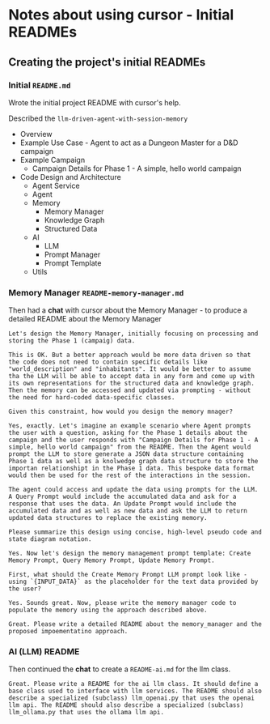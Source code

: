 # Notes about using cursor - Initial READMEs

## Creating the project's initial READMEs

### Initial `README.md`

Wrote the initial project README with cursor's help.

Described the `llm-driven-agent-with-session-memory`
- Overview
- Example Use Case - Agent to act as a Dungeon Master for a D&D campaign
- Example Campaign
  - Campaign Details for Phase 1 - A simple, hello world campaign
- Code Design and Architecture
  - Agent Service
  - Agent
  - Memory
    - Memory Manager
    - Knowledge Graph
    - Structured Data
  - AI
    - LLM
    - Prompt Manager
    - Prompt Template
  - Utils


### Memory Manager `README-memory-manager.md`

Then had a **chat** with cursor about the Memory Manager - to produce a detailed README about the Memory Manager

```
Let's design the Memory Manager, initially focusing on processing and storing the Phase 1 (campaig) data.
```

```
This is OK. But a better approach would be more data driven so that the code does not need to contain specific details like "world_description" and "inhabitants". It would be better to assume tha the LLM will be able to accept data in any form and come up with its own representations for the structured data and knowledge graph. Then the memory can be accessed and updated via prompting - without the need for hard-coded data-specific classes.

Given this constraint, how would you design the memory mnager?
```

```
Yes, exactly. Let's imagine an example scenario where Agent prompts the user with a question, asking for the Phase 1 details about the campaign and the user responds with "Campaign Details for Phase 1 - A simple, hello world campaign" from the README. Then the Agent would prompt the LLM to store generate a JSON data structure containing Phase 1 data as well as a knolwedge graph data structure to store the importan relationshipt in the Phase 1 data. This bespoke data format would then be used for the rest of the interactions in the session.

The agent could access and update the data using prompts for the LLM. A Query Prompt would include the accumulated data and ask for a response that uses the data. An Update Prompt would include the accumulated data and as well as new data and ask the LLM to return updated data structures to replace the existing memory.

Please summarize this design using concise, high-level pseudo code and state diagram notation.
```

```
Yes. Now let's design the memory management prompt template: Create Memory Prompt, Query Memory Prompt, Update Memory Prompt.

First, what should the Create Memory Prompt LLM prompt look like - using `{INPUT_DATA}` as the placeholder for the text data provided by the user?
```

```
Yes. Sounds great. Now, please write the memory manager code to populate the memory using the approach described above.
```

```
Great. Please write a detailed README about the memory_manager and the proposed impoementatino approach.
```

### AI (LLM) README

Then continued the **chat** to create a `README-ai.md` for the llm class.

```
Great. Please write a README for the ai llm class. It should define a base class used to interface with llm services. The README should also describe a specialized (subclass) llm_openai.py that uses the openai llm api. The README should also describe a specialized (subclass) llm_ollama.py that uses the ollama llm api.
```


